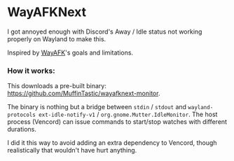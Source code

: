 # WayAFKNext

I got annoyed enough with Discord's Away / Idle status not working properly on Wayland to make this.

Inspired by [WayAFK](https://github.com/Colonial-Dev/WayAFK)'s goals and limitations.

### How it works:

This downloads a pre-built binary: https://github.com/MuffinTastic/wayafknext-monitor.

The binary is nothing but a bridge between `stdin` / `stdout` and `wayland-protocols ext-idle-notify-v1` / `org.gnome.Mutter.IdleMonitor`. The host process (Vencord) can issue commands to start/stop watches with different durations.

I did it this way to avoid adding an extra dependency to Vencord, though realistically that wouldn't have hurt anything.

